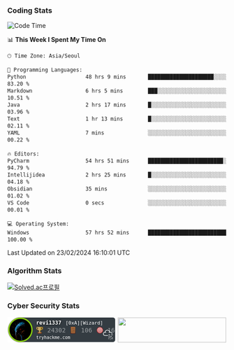 ### Coding Stats

<!--START_SECTION:waka-->
![Code Time](http://img.shields.io/badge/Code%20Time-315%20hrs%2027%20mins-blue)

📊 **This Week I Spent My Time On** 

```text
🕑︎ Time Zone: Asia/Seoul

💬 Programming Languages: 
Python                   48 hrs 9 mins       █████████████████████░░░░   83.20 % 
Markdown                 6 hrs 5 mins        ███░░░░░░░░░░░░░░░░░░░░░░   10.51 % 
Java                     2 hrs 17 mins       █░░░░░░░░░░░░░░░░░░░░░░░░   03.96 % 
Text                     1 hr 13 mins        █░░░░░░░░░░░░░░░░░░░░░░░░   02.11 % 
YAML                     7 mins              ░░░░░░░░░░░░░░░░░░░░░░░░░   00.22 % 

🔥 Editors: 
PyCharm                  54 hrs 51 mins      ████████████████████████░   94.79 % 
Intellijidea             2 hrs 25 mins       █░░░░░░░░░░░░░░░░░░░░░░░░   04.18 % 
Obsidian                 35 mins             ░░░░░░░░░░░░░░░░░░░░░░░░░   01.02 % 
VS Code                  0 secs              ░░░░░░░░░░░░░░░░░░░░░░░░░   00.01 % 

💻 Operating System: 
Windows                  57 hrs 52 mins      █████████████████████████   100.00 % 
```


 Last Updated on 23/02/2024 16:10:01 UTC
<!--END_SECTION:waka-->

### Algorithm Stats

[![Solved.ac프로필](http://mazassumnida.wtf/api/v2/generate_badge?boj=revi1337)](https://solved.ac/revi1337)

### Cyber Security Stats

[![revi1337's tryhackme stats](https://raw.githubusercontent.com/Revi1337/Revi1337/main/assets/thm_propic.png)][tryhackme]
[<img src="https://www.hackthebox.com/badge/image/1002993" width="248.01" height="57">][hackthebox]


[website]: https://revi1337.com
[tryhackme]: https://tryhackme.com/p/revi1337
[hackthebox]: https://app.hackthebox.com/profile/1002993
